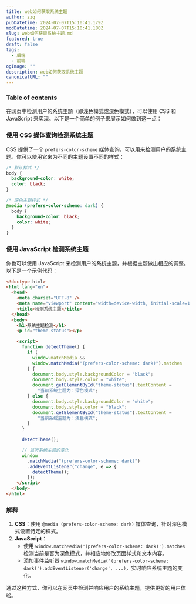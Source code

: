 ```yaml
---
title: web如何获取系统主题
author: zzq
pubDatetime: 2024-07-07T15:10:41.179Z
modDatetime: 2024-07-07T15:10:41.180Z
slug: web如何获取系统主题.md
featured: true
draft: false
tags:
  - 后端
  - 前端
ogImage: ""
description: web如何获取系统主题
canonicalURL: ""
---
```


### Table of contents

在网页中检测用户的系统主题（即浅色模式或深色模式），可以使用 CSS 和 JavaScript 来实现。以下是一个简单的例子来展示如何做到这一点：

### 使用 CSS 媒体查询检测系统主题

CSS 提供了一个 `prefers-color-scheme` 媒体查询，可以用来检测用户的系统主题。你可以使用它来为不同的主题设置不同的样式：

```css
/* 默认样式 */
body {
  background-color: white;
  color: black;
}

/* 深色主题样式 */
@media (prefers-color-scheme: dark) {
  body {
    background-color: black;
    color: white;
  }
}
```

### 使用 JavaScript 检测系统主题

你也可以使用 JavaScript 来检测用户的系统主题，并根据主题做出相应的调整。以下是一个示例代码：

```html
<!doctype html>
<html lang="en">
  <head>
    <meta charset="UTF-8" />
    <meta name="viewport" content="width=device-width, initial-scale=1.0" />
    <title>检测系统主题</title>
  </head>
  <body>
    <h1>系统主题检测</h1>
    <p id="theme-status"></p>

    <script>
      function detectTheme() {
        if (
          window.matchMedia &&
          window.matchMedia("(prefers-color-scheme: dark)").matches
        ) {
          document.body.style.backgroundColor = "black";
          document.body.style.color = "white";
          document.getElementById("theme-status").textContent =
            "当前系统主题为：深色模式";
        } else {
          document.body.style.backgroundColor = "white";
          document.body.style.color = "black";
          document.getElementById("theme-status").textContent =
            "当前系统主题为：浅色模式";
        }
      }

      detectTheme();

      // 监听系统主题的变化
      window
        .matchMedia("(prefers-color-scheme: dark)")
        .addEventListener("change", e => {
          detectTheme();
        });
    </script>
  </body>
</html>
```

### 解释

1. **CSS**：使用 `@media (prefers-color-scheme: dark)` 媒体查询，针对深色模式设置特定的样式。
2. **JavaScript**：
   - 使用 `window.matchMedia('(prefers-color-scheme: dark)').matches` 检测当前是否为深色模式，并相应地修改页面样式和文本内容。
   - 添加事件监听器 `window.matchMedia('(prefers-color-scheme: dark)').addEventListener('change', ...)`，实时响应系统主题的变化。

通过这种方式，你可以在网页中检测并响应用户的系统主题，提供更好的用户体验。
